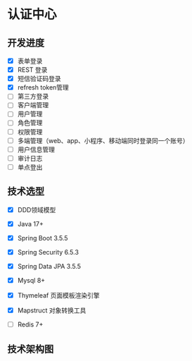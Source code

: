 
# 认证中心


## 开发进度

- [x] 表单登录
- [x] REST 登录
- [x] 短信验证码登录
- [x] refresh token管理
- [ ] 第三方登录
- [ ] 客户端管理
- [ ] 用户管理
- [ ] 角色管理
- [ ] 权限管理
- [ ] 多端管理（web、app、小程序、移动端同时登录同一个账号）
- [ ] 用户信息管理
- [ ] 审计日志
- [ ] 单点登出

## 技术选型

- [x] DDD领域模型
- [x] Java 17+
- [x] Spring Boot 3.5.5
- [x] Spring Security 6.5.3
- [x] Spring Data JPA 3.5.5
- [x] Mysql 8+
- [x] Thymeleaf 页面模板渲染引擎
- [x] Mapstruct 对象转换工具
- [ ] Redis 7+


## 技术架构图

